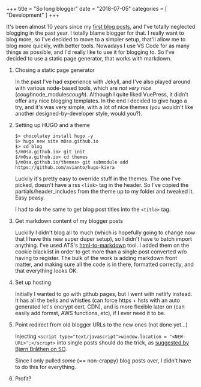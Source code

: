 +++
title = "So long blogger"
date = "2018-07-05"
categories = [ "Development" ]
+++

It's been almost 10 years since my [first blog posts](http://blog.m0sa.net/2008/11/prva-objava.html), and I've totally neglected blogging in the past year.
I totally blame blogger for that.
I really want to blog more, so I've decided to move to a simpler setup, that'll allow me to blog more quickly, with better tools.
Nowadays I use VS Code for as many things as possible, and I'd really like to use it for blogging to. So I've decided to use a static page generator, that works with markdown.

1. Chosing a static page generator

    In the past I've had experience with Jekyll, and I've also played around with various node-based tools, which are _not very nice_ (*cough*node_modules*cough*).
    Although I quite liked VuePress, it didn't offer any nice blogging templates.
    In the end I decided to give hugo a try, and it's was very simple, with a lot of nice themes (you wouldn't like another designed-by-developer style, would you?).

1. Setting up HUGO and a theme

    ```
    $> chocolatey install hugo -y
    $> hugo new site m0sa.github.io
    $> cd blog
    $/m0sa.github.io> git init
    $/m0sa.github.io> cd themes
    $/m0sa.github.io/themes> git submodule add https://github.com/avianto/hugo-kiera
    ```

    Luckily it's pretty easy to override stuff in the themes. The one I've picked, doesn't have a rss `<link>` tag in the header.
    So I've copied the partials/header_includes from the theme up to my folder and tweaked it.
    Easy peasy.

    I had to do the same to get blog post titles into the `<title>` tag.


1. Get markdown content of my blogger posts

    Luckilly I didn't blog all to much (which is hopefully going to change now that I have this new super duper setup), so I didn't have to batch import anything.
    I've used ATS's [html-to-markdown](https://automatethatshit.com/lab/html-to-markdown) tool. I added them on the cookie blacklist in order to get more than a single post converted w/o having to register.
    The bulk of the work is adding markdown front matter, and making sure all the code is in there, formatted correctly, and that everything looks OK.


1. Set up hosting

    Initially I wanted to go with github pages, but I went with netlify instead. It has all the bells and whistles (can force https + hsts with an auto generated let's encrypt cert, CDN), and is more flexible later on (can easily add formst, AWS functions, etc), if I ever need it to be.


1. Point redirect from old blogger URLs to the new ones (not done yet...)

    Injecting `<script type="text/javascript">window.location = "<NEW-URL>";</script>` into single posts should do the trick, as [suggested by Bjørn Bråthen on SO](https://stackoverflow.com/a/20276484/155005).

    Since I only pulled _some_ (== non-crappy) blog posts over, I didn't have to do this for everything.

1. Profit?